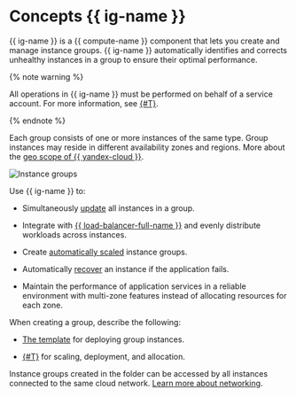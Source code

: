 # Concepts {{ ig-name }}

{{ ig-name }} is a {{ compute-name }} component that lets you create and manage instance groups.
{{ ig-name }} automatically identifies and corrects unhealthy instances in a group to ensure their optimal performance.

{% note warning %}

All operations in {{ ig-name }} must be performed on behalf of a service account. For more information, see [{#T}](access.md).

{% endnote %}

Each group consists of one or more instances of the same type. Group instances may reside in different availability zones and regions. More about the [geo scope of {{ yandex-cloud }}](../../../overview/concepts/geo-scope.md).

![Instance groups](../../../_assets/instance-groups/ig.svg "Instance groups")

Use {{ ig-name }} to:

- Simultaneously [update](deploy/index.md) all instances in a group.

- Integrate with [{{ load-balancer-full-name }}](../../../load-balancer/concepts/index.md) and evenly distribute workloads across instances.

- Create [automatically scaled](scale.md#auto-scale) instance groups.

- Automatically [recover](autohealing.md) an instance if the application fails.

- Maintain the performance of application services in a reliable environment with multi-zone features instead of allocating resources for each zone.

When creating a group, describe the following:

- [The template](instance-template.md) for deploying group instances.

- [{#T}](policies/index.md) for scaling, deployment, and allocation.

Instance groups created in the folder can be accessed by all instances connected to the same cloud network. [Learn more about networking](../../../vpc/).

